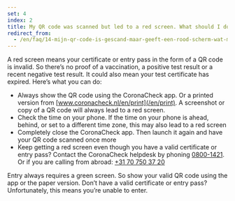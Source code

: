 ```yaml
---
set: 4
index: 2
title: My QR code was scanned but led to a red screen. What should I do?
redirect_from: 
  - /en/faq/14-mijn-qr-code-is-gescand-maar-geeft-een-rood-scherm-wat-moet-ik-doen
---
```

A red screen means your certificate or entry pass in the form of a QR code is invalid. So there’s no proof of a vaccination, a positive test result or a recent negative test result. It could also mean your test certificate has expired. Here’s what you can do:

- Always show the QR code using the CoronaCheck app. Or a printed version from [www.coronacheck.nl/en/print](/en/print). A screenshot or copy of a QR code will always lead to a red screen.
- Check the time on your phone. If the time on your phone is ahead, behind, or set to a different time zone, this may also lead to a red screen
- Completely close the CoronaCheck app. Then launch it again and have your QR code scanned once more
- Keep getting a red screen even though you have a valid certificate or entry pass? Contact the CoronaCheck helpdesk by phoning <a href="tel:08001421">0800-1421</a>. Or if you are calling from abroad: <a href="tel:+31707503720">+31 70 750 37 20</a>

Entry always requires a green screen. So show your valid QR code using the app or the paper version. Don’t have a valid certificate or entry pass? Unfortunately, this means you’re unable to enter.
